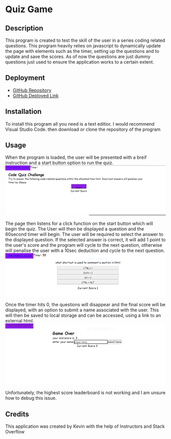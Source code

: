 # Quiz Game

## Description

This program is created to test the skill of the user in a series coding related questions. This program heavily relies on javascript to dynamically update the page with elements such as the timer, setting up the questions and to update and save the scores. As of now the questions are just dummy questions just used to ensure the application works to a certain extent.

## Deployment
- [GitHub Repository](https://github.com/cn-kp/Quiz-Challenge)
- [GitHub Deployed Link](https://cn-kp.github.io/Quiz-Challenge/)

## Installation

To install this program all you need is a text editior. I would recommend Visual Studio Code. then download or clone the repository of the program

## Usage

When the program is loaded, the user will be presented with a breif instruction and a start button option to run the quiz. 
![home page of quiz](./Assets/images/home.png)

The page then listens for a click function on the start button which will begin the quiz.
The User will then be displayed a question and the 60second timer will begin. The user will be required to select the answer to the displayed question. If the selected answer is correct, it will add 1 point to the user's score and the program will cycle to the next question, otherwise will penalise the user with a 10sec deduction and cycle to the next question.
![functionality of the program](./Assets/images/questions.png)

Once the timer hits 0, the questions will disappear and the final score will be displayed, with an option to submit a name associated with the user. This will then be saved to local storage and can be accessed, using a link to an external html. 
![end page](./Assets/images/end.png)

Unfortunately, the highest score leaderboard is not working and I am unsure how to debug this issue.

## Credits
This application was created by Kevin with the help of Instructors and Stack Overflow

